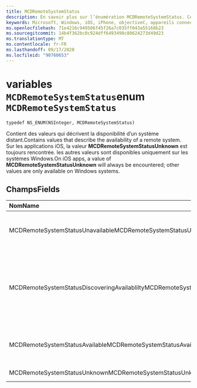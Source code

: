```yaml
---
title: MCDRemoteSystemStatus
description: En savoir plus sur l’énumération MCDRemoteSystemStatus. Cette énumération contient des valeurs qui décrivent la disponibilité d’un système distant.
keywords: Microsoft, Windows, iOS, iPhone, objectiveC, appareils connectés, projet Rome
ms.openlocfilehash: 71e4216c949506f45f26a7c035ff043a55168b23
ms.sourcegitcommit: 14b4f362bc0c924dff6493490c80624273d49d23
ms.translationtype: MT
ms.contentlocale: fr-FR
ms.lasthandoff: 09/17/2020
ms.locfileid: "90760653"
---
```

# <a name="enum-mcdremotesystemstatus"></a><span data-ttu-id="3e5d1-105">variables `MCDRemoteSystemStatus`</span><span class="sxs-lookup"><span data-stu-id="3e5d1-105">enum `MCDRemoteSystemStatus`</span></span> 

```
typedef NS_ENUM(NSInteger, MCDRemoteSystemStatus)
```  
<span data-ttu-id="3e5d1-106">Contient des valeurs qui décrivent la disponibilité d’un système distant.</span><span class="sxs-lookup"><span data-stu-id="3e5d1-106">Contains values that describe the availability of a remote system.</span></span> <span data-ttu-id="3e5d1-107">Sur les applications iOS, la valeur **MCDRemoteSystemStatusUnknown** est toujours rencontrée. les autres valeurs sont disponibles uniquement sur les systèmes Windows.</span><span class="sxs-lookup"><span data-stu-id="3e5d1-107">On iOS apps, a value of **MCDRemoteSystemStatusUnknown** will always be encountered; other values are only available on Windows systems.</span></span>

## <a name="fields"></a><span data-ttu-id="3e5d1-108">Champs</span><span class="sxs-lookup"><span data-stu-id="3e5d1-108">Fields</span></span>

| <span data-ttu-id="3e5d1-109">Nom</span><span class="sxs-lookup"><span data-stu-id="3e5d1-109">Name</span></span>                              | <span data-ttu-id="3e5d1-110">Value</span><span class="sxs-lookup"><span data-stu-id="3e5d1-110">Value</span></span> | <span data-ttu-id="3e5d1-111">Description</span><span class="sxs-lookup"><span data-stu-id="3e5d1-111">Description</span></span>                    |
|:----------------------------------|:------|:-------------------------------|
| <span data-ttu-id="3e5d1-112">MCDRemoteSystemStatusUnavailable</span><span class="sxs-lookup"><span data-stu-id="3e5d1-112">MCDRemoteSystemStatusUnavailable</span></span> | <span data-ttu-id="3e5d1-113">0</span><span class="sxs-lookup"><span data-stu-id="3e5d1-113">0</span></span> | <span data-ttu-id="3e5d1-114">Le système distant est signalé comme étant non disponible.</span><span class="sxs-lookup"><span data-stu-id="3e5d1-114">The remote system is reported as unavailable.</span></span> |
| <span data-ttu-id="3e5d1-115">MCDRemoteSystemStatusDiscoveringAvailablilty</span><span class="sxs-lookup"><span data-stu-id="3e5d1-115">MCDRemoteSystemStatusDiscoveringAvailablilty</span></span> | <span data-ttu-id="3e5d1-116">1</span><span class="sxs-lookup"><span data-stu-id="3e5d1-116">1</span></span> | <span data-ttu-id="3e5d1-117">L’état du système distant est en cours de détermination (se produit pendant le processus de découverte).</span><span class="sxs-lookup"><span data-stu-id="3e5d1-117">The status of the remote system is being determined (occurs during the discovery process).</span></span> |
| <span data-ttu-id="3e5d1-118">MCDRemoteSystemStatusAvailable</span><span class="sxs-lookup"><span data-stu-id="3e5d1-118">MCDRemoteSystemStatusAvailable</span></span> | <span data-ttu-id="3e5d1-119">2</span><span class="sxs-lookup"><span data-stu-id="3e5d1-119">2</span></span> | <span data-ttu-id="3e5d1-120">Le système distant est signalé comme étant disponible.</span><span class="sxs-lookup"><span data-stu-id="3e5d1-120">The remote system is reported as available.</span></span> |
| <span data-ttu-id="3e5d1-121">MCDRemoteSystemStatusUnknown</span><span class="sxs-lookup"><span data-stu-id="3e5d1-121">MCDRemoteSystemStatusUnknown</span></span> | <span data-ttu-id="3e5d1-122">3</span><span class="sxs-lookup"><span data-stu-id="3e5d1-122">3</span></span> | <span data-ttu-id="3e5d1-123">L’État est inconnu.</span><span class="sxs-lookup"><span data-stu-id="3e5d1-123">The status is unknown.</span></span> |
